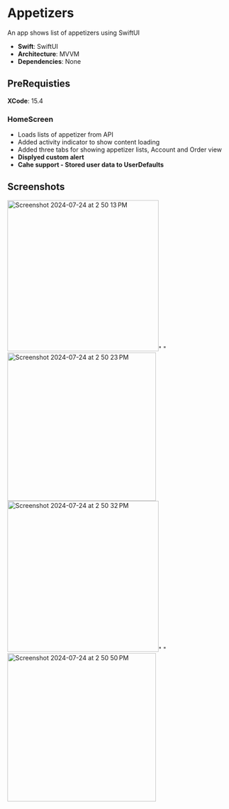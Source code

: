 # Appetizers
An app shows list of appetizers using SwiftUI

- **Swift**: SwiftUI
- **Architecture**: MVVM
- **Dependencies**: None

## PreRequisties
**XCode**: 15.4

### HomeScreen

- Loads lists of appetizer from API
- Added activity indicator to show content loading
- Added three tabs for showing appetizer lists, Account and Order view
- **Displyed custom alert** 
-  **Cahe support - Stored user data to UserDefaults** 

## Screenshots
<img width="341" alt="Screenshot 2024-07-24 at 2 50 13 PM" src="https://github.com/user-attachments/assets/f7bfc848-67e6-4545-9f68-0149be487f8e">"                        "<img width="335" alt="Screenshot 2024-07-24 at 2 50 23 PM" src="https://github.com/user-attachments/assets/76f36303-9485-4273-983b-2d0dfef992c5">
<img width="341" alt="Screenshot 2024-07-24 at 2 50 32 PM" src="https://github.com/user-attachments/assets/832d9d56-0658-4546-bfb7-631a50d97494">"                           "    <img width="335" alt="Screenshot 2024-07-24 at 2 50 50 PM" src="https://github.com/user-attachments/assets/a707f66f-2b6c-4f16-b9f0-c12718fd130d">



